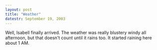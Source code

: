 ```yaml
---
layout: post
title: "Weather"
datestr: September 19, 2003
---
```


Well, Isabell finally arrived.  The weather was really blustery windy all afternoon, but that doesn't count until it rains too.  It started raining here about 1 AM.

